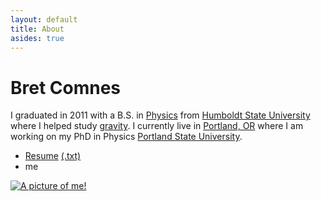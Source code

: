 ```yaml
---
layout: default
title: About
asides: true
---
```

<div itemscope itemtype="http://schema.org/Person">
<h1 itemprop="name">Bret Comnes</h1>
I graduated in 2011 with a B.S. in <a href=http://www.humboldt.edu/physics/>Physics</a> from <span itemprop="alumniOf" itemscope itemtype="http://schema.org/EducationalOrganization"><a itemprop="url" href="http://www.humboldt.edu/" >Humboldt State University</a></span> where I helped study <a href="http://www.humboldt.edu/physics/gravitational-lab.html">gravity</a>.  I currently live in <a href=https://maps.google.com/maps?q=Portland+OR&oe=UTF-8&ie=UTF-8&hl=en>Portland, OR</a> where I am working on my PhD in Physics <span itemprop="alumniOf" itemscope itemtype="http://schema.org/EducationalOrganization"><a href="http://pdx.edu" itemprop="url">Portland State University</a></span>.

<ul>
<li><a href="/assets/resume/Bret-Comnes-Public.pdf">Resume</a> <a href="/assets/resume/Bret-Comnes-Public.txt">(.txt)</a></li>
<li><script type="text/javascript" src="/assets/js/email.js"> </script> me</li>
</ul>

<a href="http://www.flickr.com/photos/bretc/">
<img itemprop="image" src="http://www.gravatar.com/avatar/8d8b82740cb7ca994449cccd1dfdef5f?s=200" class="img-polaroid" alt="A picture of me!">
</a>
</div>